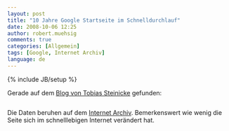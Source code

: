 ```yaml
---
layout: post
title: "10 Jahre Google Startseite im Schnelldurchlauf"
date: 2008-10-06 12:25
author: robert.muehsig
comments: true
categories: [Allgemein]
tags: [Google, Internet Archiv]
language: de
---
```

{% include JB/setup %}
<p>Gerade auf dem <a href="http://www.tobbis-blog.de/internet/google/2008-10-03-10-jahre-google-startseite-im-schnelldurchlauf/" target="_blank">Blog von Tobias Steinicke</a> gefunden:</p> <p> <div class="wlWriterSmartContent" id="scid:5737277B-5D6D-4f48-ABFC-DD9C333F4C5D:ca263b4b-6b0c-4f43-9329-612c85fc7d80" style="padding-right: 0px; display: inline; padding-left: 0px; padding-bottom: 0px; margin: 0px; padding-top: 0px"><div id="1eb013df-739c-4a9d-af9a-d3442ae8e74a" style="margin: 0px; padding: 0px; display: inline;"><div><a href="http://www.youtube.com/watch?v=1vgprty39og" target="_new"><img src="{{BASE_PATH}}/assets/wp-images/videod012ada79ea4.jpg" galleryimg="no" onload="var downlevelDiv = document.getElementById('1eb013df-739c-4a9d-af9a-d3442ae8e74a'); downlevelDiv.innerHTML = &quot;&lt;div&gt;&lt;object width=\&quot;425\&quot; height=\&quot;355\&quot;&gt;&lt;param name=\&quot;movie\&quot; value=\&quot;http://www.youtube.com/v/1vgprty39og\&quot;&gt;&lt;\/param&gt;&lt;param name=\&quot;wmode\&quot; value=\&quot;transparent\&quot;&gt;&lt;\/param&gt;&lt;embed src=\&quot;http://www.youtube.com/v/1vgprty39og\&quot; type=\&quot;application/x-shockwave-flash\&quot; wmode=\&quot;transparent\&quot; width=\&quot;425\&quot; height=\&quot;355\&quot;&gt;&lt;\/embed&gt;&lt;\/object&gt;&lt;\/div&gt;&quot;;" alt=""></a></div></div></div></p> <p>Die Daten beruhen auf dem <a href="http://web.archive.org/web/*/http://www.google.com" target="_blank">Internet Archiv</a>. Bemerkenswert wie wenig die Seite sich im schnelllebigen Internet verändert hat.</p>
